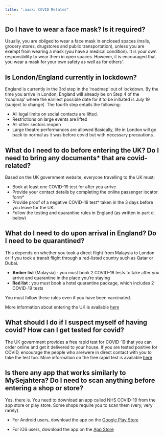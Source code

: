 ```yaml
---
title: ":mask: COVID Related"
---
```


## Do I have to wear a face mask? Is it required?

Usually, you are obliged to wear a face mask in enclosed spaces (malls, grocery stores, drugstores and public transportation), unless you are exempt from wearing a mask (you have a medical condition). It is your own responsibility to wear them in open spaces. However, it is encouraged that you wear a mask for your own safety as well as for others’.

## Is London/England currently in lockdown?

England is currently in the 3rd step in the ‘roadmap’ out of lockdown. By the time you arrive in London, England will already be on Step 4 of the ‘roadmap’ where the earliest possible date for it to be initiated is July 19 (subject to change). The fourth step entails the following:

- All legal limits on social contacts are lifted.
- Restrictions on large events are lifted
- All other sectors reopen
- Large theatre performances are allowed
  Basically, life in London will go back to normal as it was before covid but with necessary precautions.

## What do I need to do before entering the UK? Do I need to bring any documents\* that are covid-related?

Based on the UK government website, everyone travelling to the UK must;

- Book at least one COVID-19 test for after you arrive
- Provide your contact details by completing the online passenger locator form\*
- Provide proof of a negative COVID-19 test\* taken in the 3 days before you leave for the UK.
- Follow the testing and quarantine rules in England (as written in part d. below)

## What do I need to do upon arrival in England? Do I need to be quarantined?

This depends on whether you took a direct flight from Malaysia to London or if you took a transit flight through a red-listed country such as Qatar or Dubai.

- **Amber list** (Malaysia) : you must book 2 COVID-19 tests to take after you arrive and quarantine in the place you’re staying
- **Red list** : you must book a hotel quarantine package, which includes 2 COVID-19 tests

You must follow these rules even if you have been vaccinated.

More information about entering the UK is available [here](https://www.gov.uk/uk-border-control)

## What should I do if I suspect myself of having covid? How can I get tested for covid?

The UK government provides a free rapid test for COVID-19 that you can order online and get it delivered to your house. If you are tested positive for COVID, encourage the people who are/were in direct contact with you to take the test too. More information on the free rapid test is available [here](https://www.gov.uk/order-coronavirus-rapid-lateral-flow-tests)

## Is there any app that works similarly to MySejahtera? Do I need to scan anything before entering a shop or store?

Yes, there is. You need to download an app called NHS COVID-19 from the app store or play store. Some shops require you to scan them (very, very rarely).

- For Android users, download the app on the [Google Play Store](https://play.google.com/store/apps/details?id=uk.nhs.covid19.production)

- For iOS users, download the app on the [App Store](https://apps.apple.com/gb/app/nhs-covid-19/id1520427663)
